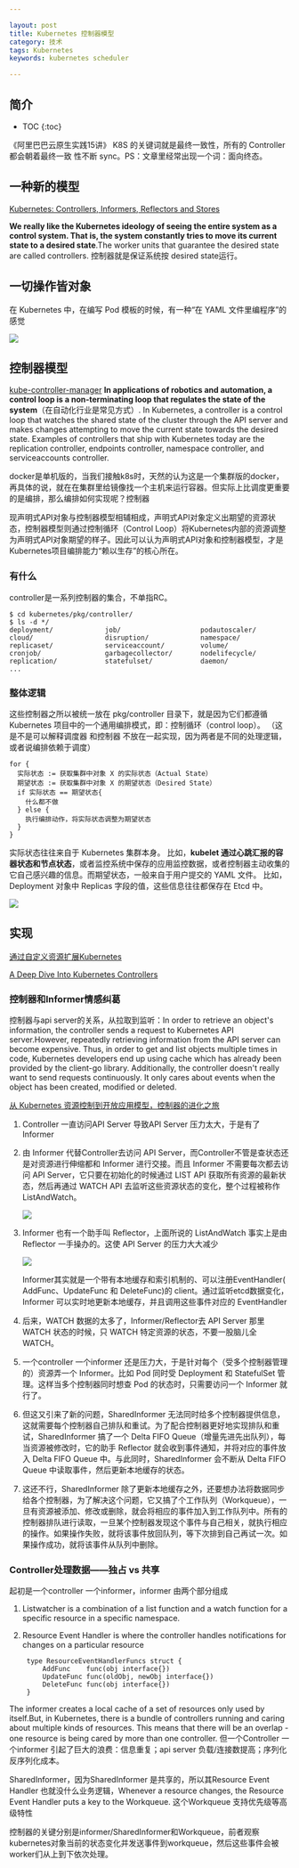 ```yaml
---

layout: post
title: Kubernetes 控制器模型
category: 技术
tags: Kubernetes
keywords: kubernetes scheduler

---
```


## 简介

* TOC
{:toc}

《阿里巴巴云原生实践15讲》 K8S 的关键词就是最终一致性，所有的 Controller 都会朝着最终一致 性不断 sync。PS：文章里经常出现一个词：面向终态。

## 一种新的模型

[Kubernetes: Controllers, Informers, Reflectors and Stores](http://borismattijssen.github.io/articles/kubernetes-informers-controllers-reflectors-stores)

**We really like the Kubernetes ideology of seeing the entire system as a control system. That is, the system constantly tries to move its current state to a desired state**.The worker units that guarantee the desired state are called controllers. 控制器就是保证系统按 desired state运行。

## 一切操作皆对象

在 Kubernetes 中，在编写 Pod 模板的时候，有一种“在 YAML 文件里编程序”的感觉

![](/public/upload/kubernetes/kubernetes_object.png)

## 控制器模型

[kube-controller-manager](https://kubernetes.io/docs/reference/command-line-tools-reference/kube-controller-manager/) **In applications of robotics and automation, a control loop is a non-terminating loop that regulates the state of the system**（在自动化行业是常见方式）. In Kubernetes, a controller is a control loop that watches the shared state of the cluster through the API server and makes changes attempting to move the current state towards the desired state. Examples of controllers that ship with Kubernetes today are the replication controller, endpoints controller, namespace controller, and serviceaccounts controller.

docker是单机版的，当我们接触k8s时，天然的认为这是一个集群版的docker，再具体的说，就在在集群里给镜像找一个主机来运行容器。但实际上比调度更重要的是编排，那么编排如何实现呢？控制器

现声明式API对象与控制器模型相辅相成，声明式API对象定义出期望的资源状态，控制器模型则通过控制循环（Control Loop）将Kubernetes内部的资源调整为声明式API对象期望的样子。因此可以认为声明式API对象和控制器模型，才是Kubernetes项目编排能力“赖以生存”的核心所在。

### 有什么

controller是一系列控制器的集合，不单指RC。

	$ cd kubernetes/pkg/controller/
	$ ls -d */              
	deployment/             job/                    podautoscaler/          
	cloud/                  disruption/             namespace/              
	replicaset/             serviceaccount/         volume/
	cronjob/                garbagecollector/       nodelifecycle/          replication/            statefulset/            daemon/
	...

### 整体逻辑

这些控制器之所以被统一放在 pkg/controller 目录下，就是因为它们都遵循 Kubernetes 项目中的一个通用编排模式，即：控制循环（control loop）。 （这是不是可以解释调度器 和控制器 不放在一起实现，因为两者是不同的处理逻辑，或者说编排依赖于调度）

	for {
	  实际状态 := 获取集群中对象 X 的实际状态（Actual State）
	  期望状态 := 获取集群中对象 X 的期望状态（Desired State）
	  if 实际状态 == 期望状态{
	    什么都不做
	  } else {
	    执行编排动作，将实际状态调整为期望状态
	  }
	}

实际状态往往来自于 Kubernetes 集群本身。 比如，**kubelet 通过心跳汇报的容器状态和节点状态**，或者监控系统中保存的应用监控数据，或者控制器主动收集的它自己感兴趣的信息。而期望状态，一般来自于用户提交的 YAML 文件。 比如，Deployment 对象中 Replicas 字段的值，这些信息往往都保存在 Etcd 中。

![](/public/upload/kubernetes/k8s_controller_definition.PNG)



## 实现

[通过自定义资源扩展Kubernetes](https://blog.gmem.cc/extend-kubernetes-with-custom-resources)

[A Deep Dive Into Kubernetes Controllers](https://engineering.bitnami.com/articles/a-deep-dive-into-kubernetes-controllers.html) 



### 控制器和Informer情感纠葛

控制器与api server的关系，从拉取到监听：In order to retrieve an object's information, the controller sends a request to Kubernetes API server.However, repeatedly retrieving information from the API server can become expensive. Thus, in order to get and list objects multiple times in code, Kubernetes developers end up using cache which has already been provided by the client-go library. Additionally, the controller doesn't really want to send requests continuously. It only cares about events when the object has been created, modified or deleted. 

[从 Kubernetes 资源控制到开放应用模型，控制器的进化之旅](https://mp.weixin.qq.com/s/AZhyux2PMYpNmWGhZnmI1g)

1. Controller 一直访问API Server 导致API Server 压力太大，于是有了Informer
2. 由 Informer 代替Controller去访问 API Server，而Controller不管是查状态还是对资源进行伸缩都和 Informer 进行交接。而且 Informer 不需要每次都去访问 API Server，它只要在初始化的时候通过 LIST API 获取所有资源的最新状态，然后再通过 WATCH API 去监听这些资源状态的变化，整个过程被称作 ListAndWatch。

    ![](/public/upload/kubernetes/kubernete_controller_pattern.png)

3. Informer 也有一个助手叫 Reflector，上面所说的 ListAndWatch 事实上是由 Reflector 一手操办的。这使 API Server 的压力大大减少

    ![](/public/upload/kubernetes/k8s_custom_controller.png)

    Informer其实就是一个带有本地缓存和索引机制的、可以注册EventHandler( AddFunc、UpdateFunc 和 DeleteFunc)的 client。通过监听etcd数据变化，Informer 可以实时地更新本地缓存，并且调用这些事件对应的 EventHandler
4. 后来，WATCH 数据的太多了，Informer/Reflector去 API Server 那里 WATCH 状态的时候，只 WATCH 特定资源的状态，不要一股脑儿全 WATCH。
5. 一个controller 一个informer 还是压力大，于是针对每个（受多个控制器管理的）资源弄一个 Informer。比如 Pod 同时受 Deployment 和 StatefulSet 管理。这样当多个控制器同时想查 Pod 的状态时，只需要访问一个 Informer 就行了。
6. 但这又引来了新的问题，SharedInformer 无法同时给多个控制器提供信息，这就需要每个控制器自己排队和重试。为了配合控制器更好地实现排队和重试，SharedInformer  搞了一个 Delta FIFO Queue（增量先进先出队列），每当资源被修改时，它的助手 Reflector 就会收到事件通知，并将对应的事件放入 Delta FIFO Queue 中。与此同时，SharedInformer 会不断从 Delta FIFO Queue 中读取事件，然后更新本地缓存的状态。
7. 这还不行，SharedInformer 除了更新本地缓存之外，还要想办法将数据同步给各个控制器，为了解决这个问题，它又搞了个工作队列（Workqueue），一旦有资源被添加、修改或删除，就会将相应的事件加入到工作队列中。所有的控制器排队进行读取，一旦某个控制器发现这个事件与自己相关，就执行相应的操作。如果操作失败，就将该事件放回队列，等下次排到自己再试一次。如果操作成功，就将该事件从队列中删除。

### Controller处理数据——独占 vs 共享

起初是一个controller 一个informer，informer 由两个部分组成

1. Listwatcher is a combination of a list function and a watch function for a specific resource in a specific namespace. 
2. Resource Event Handler is where the controller handles notifications for changes on a particular resource

		type ResourceEventHandlerFuncs struct {
			AddFunc    func(obj interface{})
			UpdateFunc func(oldObj, newObj interface{})
			DeleteFunc func(obj interface{})
		}

The informer creates a local cache of a set of resources only used by itself.But, in Kubernetes, there is a bundle of controllers running and caring about multiple kinds of resources. This means that there will be an overlap - one resource is being cared by more than one controller. 但一个Controller 一个informer 引起了巨大的浪费：信息重复；api server 负载/连接数提高；序列化反序列化成本。

SharedInformer，因为SharedInformer 是共享的，所以其Resource Event Handler 也就没什么业务逻辑，Whenever a resource changes, the Resource Event Handler puts a key to the Workqueue.  这个Workqueue 支持优先级等高级特性

控制器的关键分别是informer/SharedInformer和Workqueue，前者观察kubernetes对象当前的状态变化并发送事件到workqueue，然后这些事件会被worker们从上到下依次处理。







